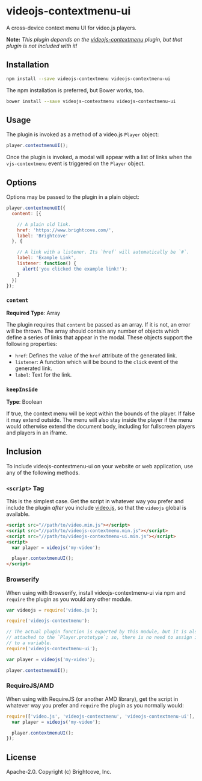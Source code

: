 # videojs-contextmenu-ui

A cross-device context menu UI for video.js players.

**Note:** _This plugin depends on the [videojs-contextmenu][contextmenu] plugin, but that plugin is not included with it!_

## Installation

```sh
npm install --save videojs-contextmenu videojs-contextmenu-ui
```

The npm installation is preferred, but Bower works, too.

```sh
bower install --save videojs-contextmenu videojs-contextmenu-ui
```

## Usage

The plugin is invoked as a method of a video.js `Player` object:

```js
player.contextmenuUI();
```

Once the plugin is invoked, a modal will appear with a list of links when the `vjs-contextmenu` event is triggered on the `Player` object.

## Options

Options may be passed to the plugin in a plain object:

```js
player.contextmenuUI({
  content: [{

    // A plain old link.
    href: 'https://www.brightcove.com/',
    label: 'Brightcove'
  }, {

    // A link with a listener. Its `href` will automatically be `#`.
    label: 'Example Link',
    listener: function() {
      alert('you clicked the example link!');
    }
  }]
});
```

### `content`

**Required**
**Type**: Array

The plugin requires that `content` be passed as an array. If it is not, an error will be thrown. The array should contain any number of objects which define a series of links that appear in the modal. These objects support the following properties:

- `href`: Defines the value of the `href` attribute of the generated link.
- `listener`: A function which will be bound to the `click` event of the generated link.
- `label`: Text for the link.

### `keepInside`

**Type**: Boolean

If true, the context menu will be kept within the bounds of the player. If false it may extend outside. The menu will also stay inside the player if the menu would otherwise extend the document body, including for fullscreen players and players in an iframe.

## Inclusion

To include videojs-contextmenu-ui on your website or web application, use any of the following methods.

### `<script>` Tag

This is the simplest case. Get the script in whatever way you prefer and include the plugin _after_ you include [video.js][videojs], so that the `videojs` global is available.

```html
<script src="//path/to/video.min.js"></script>
<script src="//path/to/videojs-contextmenu.min.js"></script>
<script src="//path/to/videojs-contextmenu-ui.min.js"></script>
<script>
  var player = videojs('my-video');

  player.contextmenuUI();
</script>
```

### Browserify

When using with Browserify, install videojs-contextmenu-ui via npm and `require` the plugin as you would any other module.

```js
var videojs = require('video.js');

require('videojs-contextmenu');

// The actual plugin function is exported by this module, but it is also
// attached to the `Player.prototype`; so, there is no need to assign it
// to a variable.
require('videojs-contextmenu-ui');

var player = videojs('my-video');

player.contextmenuUI();
```

### RequireJS/AMD

When using with RequireJS (or another AMD library), get the script in whatever way you prefer and `require` the plugin as you normally would:

```js
require(['video.js', 'videojs-contextmenu', 'videojs-contextmenu-ui'], function(videojs) {
  var player = videojs('my-video');

  player.contextmenuUI();
});
```

## License

Apache-2.0. Copyright (c) Brightcove, Inc.


[contextmenu]: https://github.com/brightcove/videojs-contextmenu
[videojs]: http://videojs.com/
